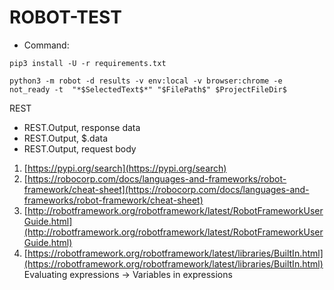 # ROBOT-TEST


* Command: 
```
pip3 install -U -r requirements.txt

```
```
python3 -m robot -d results -v env:local -v browser:chrome -e not_ready -t  "*$SelectedText$*" "$FilePath$" $ProjectFileDir$
```

REST

* REST.Output, response data
* REST.Output, $.data
* REST.Output, request body


1) [https://pypi.org/search](https://pypi.org/search)
2) [https://robocorp.com/docs/languages-and-frameworks/robot-framework/cheat-sheet](https://robocorp.com/docs/languages-and-frameworks/robot-framework/cheat-sheet)
3) [http://robotframework.org/robotframework/latest/RobotFrameworkUserGuide.html](http://robotframework.org/robotframework/latest/RobotFrameworkUserGuide.html)
4) [https://robotframework.org/robotframework/latest/libraries/BuiltIn.html](https://robotframework.org/robotframework/latest/libraries/BuiltIn.html) Evaluating expressions -> Variables in expressions